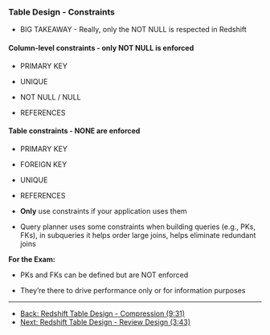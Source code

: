 ### Table Design - Constraints

* BIG TAKEAWAY - Really, only the NOT NULL is respected in Redshift

#### Column-level constraints - only NOT NULL is enforced

* PRIMARY KEY

* UNIQUE

* NOT NULL / NULL

* REFERENCES

#### Table constraints - NONE are enforced

* PRIMARY KEY

* FOREIGN KEY

* UNIQUE

* REFERENCES

* **Only** use constraints if your application uses them

* Query planner uses some constraints when building queries (e.g., PKs, FKs), in subqueries it helps order large joins, helps eliminate redundant joins

**For the Exam:**

* PKs and FKs can be defined but are NOT enforced

* They’re there to drive performance only or for information purposes

---

* [Back: Redshift Table Design - Compression (9:31)](Redshift_Table_Design_Compression.md)
* [Next: Redshift Table Design - Review Design (3:43)](Redshift_Table_Design_Review_Design_OPTIONAL.md)
